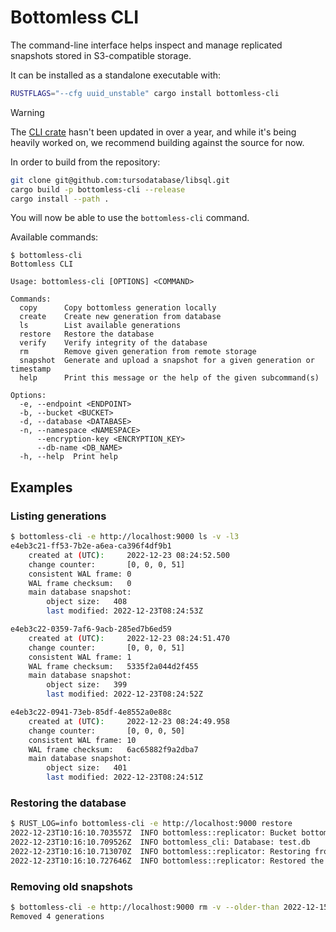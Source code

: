 # Bottomless CLI

The command-line interface helps inspect and manage replicated snapshots stored in S3-compatible storage.

It can be installed as a standalone executable with:

```sh
RUSTFLAGS="--cfg uuid_unstable" cargo install bottomless-cli
```

> [!WARNING]
> The [CLI crate](https://crates.io/crates/bottomless-cli) hasn't been updated in over a year, and while it's being heavily worked on, we recommend building against the source for now.

In order to build from the repository:

```sh
git clone git@github.com:tursodatabase/libsql.git
cargo build -p bottomless-cli --release
cargo install --path .
```

You will now be able to use the `bottomless-cli` command.

Available commands:
```
$ bottomless-cli
Bottomless CLI

Usage: bottomless-cli [OPTIONS] <COMMAND>

Commands:
  copy      Copy bottomless generation locally
  create    Create new generation from database
  ls        List available generations
  restore   Restore the database
  verify    Verify integrity of the database
  rm        Remove given generation from remote storage
  snapshot  Generate and upload a snapshot for a given generation or timestamp
  help      Print this message or the help of the given subcommand(s)

Options:
  -e, --endpoint <ENDPOINT>
  -b, --bucket <BUCKET>
  -d, --database <DATABASE>
  -n, --namespace <NAMESPACE>
      --encryption-key <ENCRYPTION_KEY>
      --db-name <DB_NAME>
  -h, --help  Print help
```

## Examples

### Listing generations

```sh
$ bottomless-cli -e http://localhost:9000 ls -v -l3
e4eb3c21-ff53-7b2e-a6ea-ca396f4df9b1
	created at (UTC):     2022-12-23 08:24:52.500
	change counter:       [0, 0, 0, 51]
	consistent WAL frame: 0
	WAL frame checksum:   0
	main database snapshot:
		object size:   408
		last modified: 2022-12-23T08:24:53Z

e4eb3c22-0359-7af6-9acb-285ed7b6ed59
	created at (UTC):     2022-12-23 08:24:51.470
	change counter:       [0, 0, 0, 51]
	consistent WAL frame: 1
	WAL frame checksum:   5335f2a044d2f455
	main database snapshot:
		object size:   399
		last modified: 2022-12-23T08:24:52Z

e4eb3c22-0941-73eb-85df-4e8552a0e88c
	created at (UTC):     2022-12-23 08:24:49.958
	change counter:       [0, 0, 0, 50]
	consistent WAL frame: 10
	WAL frame checksum:   6ac65882f9a2dba7
	main database snapshot:
		object size:   401
		last modified: 2022-12-23T08:24:51Z
```

### Restoring the database

```sh
$ RUST_LOG=info bottomless-cli -e http://localhost:9000 restore
2022-12-23T10:16:10.703557Z  INFO bottomless::replicator: Bucket bottomless exists and is accessible
2022-12-23T10:16:10.709526Z  INFO bottomless_cli: Database: test.db
2022-12-23T10:16:10.713070Z  INFO bottomless::replicator: Restoring from generation e4eb3c29-fe84-7347-a0c0-b9a3a71d0fc2
2022-12-23T10:16:10.727646Z  INFO bottomless::replicator: Restored the main database file
```

### Removing old snapshots
```sh
$ bottomless-cli -e http://localhost:9000 rm -v --older-than 2022-12-15
Removed 4 generations
```
